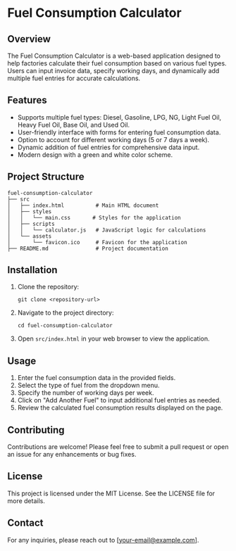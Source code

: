 # Fuel Consumption Calculator

## Overview
The Fuel Consumption Calculator is a web-based application designed to help factories calculate their fuel consumption based on various fuel types. Users can input invoice data, specify working days, and dynamically add multiple fuel entries for accurate calculations.

## Features
- Supports multiple fuel types: Diesel, Gasoline, LPG, NG, Light Fuel Oil, Heavy Fuel Oil, Base Oil, and Used Oil.
- User-friendly interface with forms for entering fuel consumption data.
- Option to account for different working days (5 or 7 days a week).
- Dynamic addition of fuel entries for comprehensive data input.
- Modern design with a green and white color scheme.

## Project Structure
```
fuel-consumption-calculator
├── src
│   ├── index.html          # Main HTML document
│   ├── styles
│   │   └── main.css       # Styles for the application
│   ├── scripts
│   │   └── calculator.js   # JavaScript logic for calculations
│   └── assets
│       └── favicon.ico     # Favicon for the application
├── README.md               # Project documentation
```

## Installation
1. Clone the repository:
   ```
   git clone <repository-url>
   ```
2. Navigate to the project directory:
   ```
   cd fuel-consumption-calculator
   ```
3. Open `src/index.html` in your web browser to view the application.

## Usage
1. Enter the fuel consumption data in the provided fields.
2. Select the type of fuel from the dropdown menu.
3. Specify the number of working days per week.
4. Click on "Add Another Fuel" to input additional fuel entries as needed.
5. Review the calculated fuel consumption results displayed on the page.

## Contributing
Contributions are welcome! Please feel free to submit a pull request or open an issue for any enhancements or bug fixes.

## License
This project is licensed under the MIT License. See the LICENSE file for more details.

## Contact
For any inquiries, please reach out to [your-email@example.com].